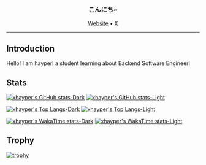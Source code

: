 <h3 align="center">
こんにち~
</h3>

<p align="center">
  <a href="https://hayper.xyz/">Website</a> •
  <a href="https://x.com/hayper1919">X</a>
</p>

---

## Introduction

Hello! I am hayper! a student learning about Backend Software Engineer!

## Stats

[![xhayper's GitHub stats-Dark](https://xhayper-github-readme-stats.vercel.app/api?username=xhayper&show_icons=true&theme=dark&include_all_commits=true#gh-dark-mode-only)](https://github.com/anuraghazra/github-readme-stats#gh-dark-mode-only)
[![xhayper's GitHub stats-Light](https://xhayper-github-readme-stats.vercel.app/api?username=xhayper&show_icons=true&theme=default&include_all_commits=true#gh-light-mode-only)](https://github.com/anuraghazra/github-readme-stats#gh-light-mode-only)

[![xhayper's Top Langs-Dark](https://xhayper-github-readme-stats.vercel.app/api/top-langs/?username=xhayper&theme=dark#gh-dark-mode-only)](https://github.com/anuraghazra/github-readme-stats#gh-dark-mode-only)
[![xhayper's Top Langs-Light](https://xhayper-github-readme-stats.vercel.app/api/top-langs/?username=xhayper&theme=default#gh-light-mode-only)](https://github.com/anuraghazra/github-readme-stats#gh-light-mode-only)

[![xhayper's WakaTime stats-Dark](https://xhayper-github-readme-stats.vercel.app/api/wakatime?username=xhayper&theme=dark&langs_count=10#gh-dark-mode-only)](https://github.com/anuraghazra/github-readme-stats#gh-dark-mode-only)
[![xhayper's WakaTime stats-Light](https://xhayper-github-readme-stats.vercel.app/api/wakatime?username=xhayper&theme=default&langs_count=10#gh-light-mode-only)](https://github.com/anuraghazra/github-readme-stats#gh-light-mode-only)

## Trophy

[![trophy](https://github-profile-trophy.vercel.app/?username=xhayper&theme=discord)](https://github.com/ryo-ma/github-profile-trophy)


<!--
**xhayper/xhayper** is a ✨ _special_ ✨ repository because its `README.md` (this file) appears on your GitHub profile.

Here are some ideas to get you started:

- 🔭 I’m currently working on ...
- 🌱 I’m currently learning ...
- 👯 I’m looking to collaborate on ...
- 🤔 I’m looking for help with ...
- 💬 Ask me about ...
- 📫 How to reach me: ...
- 😄 Pronouns: ...
- ⚡ Fun fact: ...
